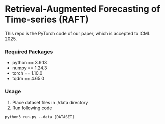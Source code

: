 # Retrieval-Augmented Forecasting of Time-series (RAFT)
This repo is the PyTorch code of our paper, which is accepted to ICML 2025.

### Required Packages
* python == 3.9.13
* numpy == 1.24.3
* torch == 1.10.0
* tqdm == 4.65.0

### Usage
1. Place dataset files in ./data directory
2. Run following code
```
python3 run.py --data [DATASET]
```
